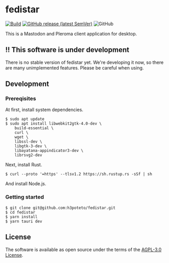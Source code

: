 # fedistar
[![Build](https://github.com/h3poteto/fedistar/actions/workflows/build.yml/badge.svg)](https://github.com/h3poteto/fedistar/actions/workflows/build.yml)
[![GitHub release (latest SemVer)](https://img.shields.io/github/v/release/h3poteto/fedistar)](https://github.com/h3poteto/fedistar/releases)
![GitHub](https://img.shields.io/github/license/h3poteto/fedistar)

This is a Mastodon and Pleroma client application for desktop.

## !! This software is under development
There is no stable version of fedistar yet. We're developing it now, so there are many unimplemented features.
Please be careful when using.

## Development
### Prereqisites
At first, install system dependencies.

```
$ sudo apt update
$ sudo apt install libwebkit2gtk-4.0-dev \
    build-essential \
    curl \
    wget \
    libssl-dev \
    libgtk-3-dev \
    libayatana-appindicator3-dev \
    librsvg2-dev
```

Next, install Rust.

```
$ curl --proto '=https' --tlsv1.2 https://sh.rustup.rs -sSf | sh
```

And install Node.js.

### Getting started

```
$ git clone git@github.com:h3poteto/fedistar.git
$ cd fedistar
$ yarn install
$ yarn tauri dev
```

## License
The software is available as open source under the terms of the [AGPL-3.0 License](https://www.gnu.org/licenses/agpl-3.0.en.html).

